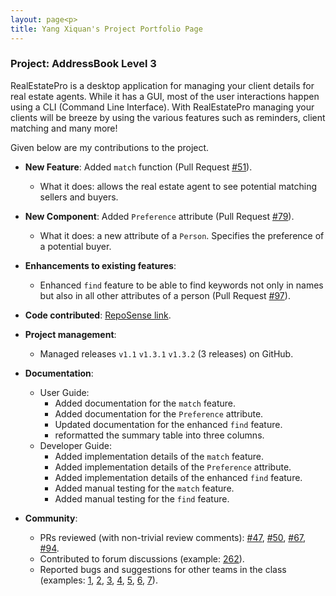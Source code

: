 ```yaml
---
layout: page<p>
title: Yang Xiquan's Project Portfolio Page
---
```


### Project: AddressBook Level 3

RealEstatePro is a desktop application for managing your client details for real estate agents.
While it has a GUI, most of the user interactions happen using a CLI (Command Line Interface). 
With RealEstatePro managing your clients will be breeze by using the various features such as reminders, client matching and many more!

Given below are my contributions to the project.

* **New Feature**: Added `match` function (Pull Request [#51](https://github.com/AY2122S2-CS2103-W16-4/tp/pull/51)).
  * What it does: allows the real estate agent to see potential matching sellers and buyers.

* **New Component**: Added `Preference` attribute (Pull Request [#79](https://github.com/AY2122S2-CS2103-W16-4/tp/pull/79)).
  * What it does: a new attribute of a `Person`. Specifies the preference of a potential buyer.

* **Enhancements to existing features**:
  * Enhanced `find` feature to be able to find keywords not only in names but also in all other attributes of a person (Pull Request [#97](https://github.com/AY2122S2-CS2103-W16-4/tp/pull/97)).

* **Code contributed**: [RepoSense link](https://nus-cs2103-ay2122s2.github.io/tp-dashboard/?search=cindyangXQ&sort=groupTitle&sortWithin=title&timeframe=commit&mergegroup=&groupSelect=groupByRepos&breakdown=true&checkedFileTypes=docs~functional-code~test-code~other&since=2022-02-18).

* **Project management**:
  * Managed releases `v1.1` `v1.3.1` `v1.3.2` (3 releases) on GitHub.
 
* **Documentation**:
  * User Guide:
    * Added documentation for the `match` feature.
    * Added documentation for the `Preference` attribute.
    * Updated documentation for the enhanced `find` feature.
    * reformatted the summary table into three columns.
  * Developer Guide:
    * Added implementation details of the `match` feature.
    * Added implementation details of the `Preference` attribute.
    * Added implementation details of the enhanced `find` feature.
    * Added manual testing for the `match` feature.
    * Added manual testing for the `find` feature. 

* **Community**:
  * PRs reviewed (with non-trivial review comments): [\#47](https://github.com/AY2122S2-CS2103-W16-4/tp/pull/47), [\#50](https://github.com/AY2122S2-CS2103-W16-4/tp/pull/50), [\#67](https://github.com/AY2122S2-CS2103-W16-4/tp/pull/67), [\#94](https://github.com/AY2122S2-CS2103-W16-4/tp/pull/94).
  * Contributed to forum discussions (example: [262](https://github.com/nus-cs2103-AY2122S2/forum/issues/262)).
  * Reported bugs and suggestions for other teams in the class (examples: [1](https://github.com/cindyangXQ/ped/issues/1), [2](https://github.com/cindyangXQ/ped/issues/2), [3](https://github.com/cindyangXQ/ped/issues/3), [4](https://github.com/cindyangXQ/ped/issues/4), [5](https://github.com/cindyangXQ/ped/issues/5), [6](https://github.com/cindyangXQ/ped/issues/6), [7](https://github.com/cindyangXQ/ped/issues/7)).
